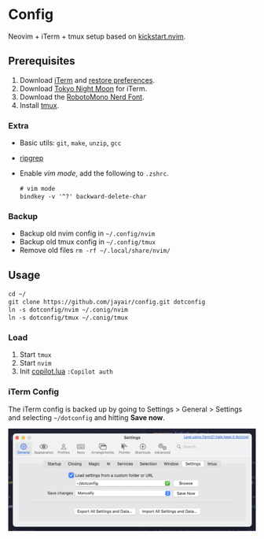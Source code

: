 # Config

Neovim + iTerm + tmux setup based on [kickstart.nvim](https://github.com/nvim-lua/kickstart.nvim).

## Prerequisites

1. Download [iTerm](https://iterm2.com) and [restore preferences](/com.googlecode.iterm2.plist).
2. Download [Tokyo Night Moon](https://github.com/folke/tokyonight.nvim) for iTerm.
3. Download the [RobotoMono Nerd Font](https://www.nerdfonts.com/font-downloads).
4. Install [tmux](https://github.com/tmux/tmux/wiki/Installing).

### Extra

- Basic utils: `git`, `make`, `unzip`, `gcc`
- [ripgrep](https://github.com/BurntSushi/ripgrep#installation)
- Enable _vim mode_, add the following to `.zshrc`.

  ```
  # vim mode
  bindkey -v '^?' backward-delete-char
  ```

### Backup

- Backup old nvim config in `~/.config/nvim`
- Backup old tmux config in `~/.config/tmux`
- Remove old files `rm -rf ~/.local/share/nvim/`

## Usage

```
cd ~/
git clone https://github.com/jayair/config.git dotconfig
ln -s dotconfig/nvim ~/.conig/nvim
ln -s dotconfig/tmux ~/.conig/tmux
```

### Load

1. Start `tmux`
2. Start `nvim`
3. Init [copilot.lua](https://github.com/zbirenbaum/copilot.lua) `:Copilot auth`

### iTerm Config

The iTerm config is backed up by going to Settings > General > Settings and selecting `~/dotconfig` and hitting **Save now**.

![iTerm Settings](/iterm-settings.png)

